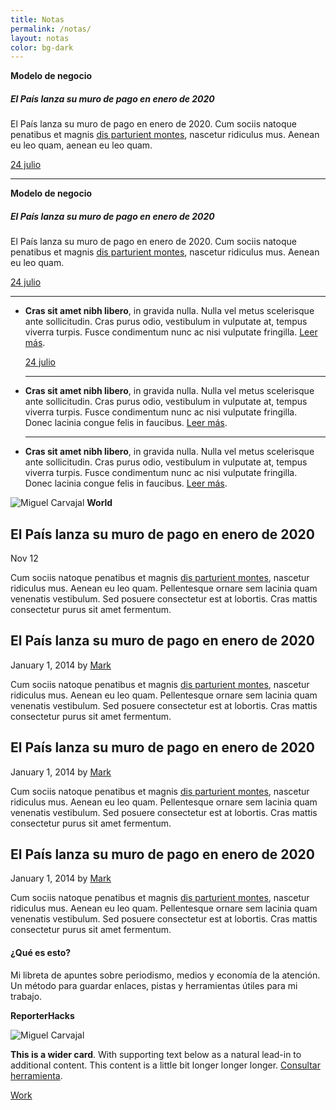 ```yaml
---
title: Notas
permalink: /notas/
layout: notas
color: bg-dark
---
```

<div class="row">
<div class="col-sm-4 col-lg-3 my-3">
			<strong class="d-inline-block mb-1 text-black-50">Modelo de negocio</strong>	
			<h5>El País lanza su muro de pago en enero de 2020</h5>
			<p class="font-weight-normal mb-1">El País lanza su muro de pago en enero de 2020. Cum sociis natoque penatibus et magnis <a href="#">dis parturient montes</a>, nascetur ridiculus mus. Aenean eu leo quam, aenean eu leo quam.</p>
			<a class="text-decoration-none" href="#"><p class="small text-black-50">24 julio</p></a>
			<hr class="mb-0">						
			<strong class="d-inline-block mt-2 mb-1 text-black-50">Modelo de negocio</strong>	
			<h5>El País lanza su muro de pago en enero de 2020</h5>
			<p class="font-weight-normal mb-1">El País lanza su muro de pago en enero de 2020. Cum sociis natoque penatibus et magnis <a href="#">dis parturient montes</a>, nascetur ridiculus mus. Aenean eu leo quam.</p>
			<a class="text-decoration-none" href="#"><p class="small text-black-50">24 julio</p></a>
			<hr class="strong mb-0">						
			<ul class="list-unstyled">
				<li class="media my-3">
					<div class="media-body">
						<strong>Cras sit amet nibh libero</strong>, in gravida nulla. Nulla vel metus scelerisque ante sollicitudin. Cras purus odio, vestibulum in vulputate at, tempus viverra turpis. Fusce condimentum nunc ac nisi vulputate fringilla. <a class="text-decoration-none" href="#"> Leer más</a>.
						<a class="text-decoration-none" href="#"><p class="small text-black-50 mt-1">24 julio</p></a>
						<hr class="mb-0">						
					</div>
				</li>
				<li class="media my-3">
					<div class="media-body">
						<strong>Cras sit amet nibh libero</strong>, in gravida nulla. Nulla vel metus scelerisque ante sollicitudin. Cras purus odio, vestibulum in vulputate at, tempus viverra turpis. Fusce condimentum nunc ac nisi vulputate fringilla. Donec lacinia congue felis in faucibus. <a class="text-decoration-none" href="#"> Leer más</a>.
						<hr class="mb-0">						
					</div>
				</li>
				<li class="media my-3">
					<div class="media-body">
						<strong>Cras sit amet nibh libero</strong>, in gravida nulla. Nulla vel metus scelerisque ante sollicitudin. Cras purus odio, vestibulum in vulputate at, tempus viverra turpis. Fusce condimentum nunc ac nisi vulputate fringilla. Donec lacinia congue felis in faucibus. <a class="text-decoration-none" href="#"> Leer más</a>.
					</div>
				</li>
			</ul>
		</div>

<div class="col-sm-8 col-lg-6 my-3">
	<img class="img-fluid" src="https://static01.nyt.com/images/2019/08/08/t-magazine/05tmag-neale-slide-TIM5-copy/05tmag-neale-slide-TIM5-threeByTwoMediumAt2X.jpg" alt="Miguel Carvajal">  
	<strong class="d-inline-block mt-1 mb-2 text-black-50">World</strong>            	
	<h2>
		El País lanza su muro de pago en enero de 2020
	</h2>
	<div class="mb-1 text-muted">Nov 12</div>
	<p>Cum sociis natoque penatibus et magnis <a href="#">dis parturient montes</a>, nascetur ridiculus mus. Aenean eu leo quam. Pellentesque ornare sem lacinia quam venenatis vestibulum. Sed posuere consectetur est at lobortis. Cras mattis consectetur purus sit amet fermentum.</p>
	<h2 class="font-italic">
		El País lanza su muro de pago en enero de 2020
	</h2>
	<p class="blog-post-meta">January 1, 2014 by <a href="#">Mark</a></p>
	<p>Cum sociis natoque penatibus et magnis <a href="#">dis parturient montes</a>, nascetur ridiculus mus. Aenean eu leo quam. Pellentesque ornare sem lacinia quam venenatis vestibulum. Sed posuere consectetur est at lobortis. Cras mattis consectetur purus sit amet fermentum.</p>
	<h2 class="font-italic">
		El País lanza su muro de pago en enero de 2020
	</h2>
	<p class="blog-post-meta">January 1, 2014 by <a href="#">Mark</a></p>
	<p>Cum sociis natoque penatibus et magnis <a href="#">dis parturient montes</a>, nascetur ridiculus mus. Aenean eu leo quam. Pellentesque ornare sem lacinia quam venenatis vestibulum. Sed posuere consectetur est at lobortis. Cras mattis consectetur purus sit amet fermentum.</p>
	<h2 class="font-italic">
		El País lanza su muro de pago en enero de 2020
	</h2>
	<p class="blog-post-meta">January 1, 2014 by <a href="#">Mark</a></p>
	<p>Cum sociis natoque penatibus et magnis <a href="#">dis parturient montes</a>, nascetur ridiculus mus. Aenean eu leo quam. Pellentesque ornare sem lacinia quam venenatis vestibulum. Sed posuere consectetur est at lobortis. Cras mattis consectetur purus sit amet fermentum.</p>
</div>

<div class="col-sm-6 col-md-6 col-lg-3 ml-auto">
	<aside class="sidebar">
		<div class="p-3 mt-3 mb-3 bg-warning rounded">
			<h4 class="font-italic">¿Qué es esto?</h4>
			<p class="mb-0">Mi libreta de apuntes sobre periodismo, medios y economía de la atención. Un método para guardar enlaces, pistas y herramientas útiles para mi trabajo.</p>
		</div>	
		
<strong class="d-inline-block mt-2 mb-1 text-primary">ReporterHacks</strong>	

<div class="card mb-4 shadow-sm small">
	<img class="img-fluid" src="https://static01.nyt.com/images/2019/08/08/t-magazine/05tmag-neale-slide-TIM5-copy/05tmag-neale-slide-TIM5-threeByTwoMediumAt2X.jpg" alt="Miguel Carvajal">  
	<div class="card-body">
		<p class="card-text"><strong>This is a wider card</strong>. With supporting text below as a natural lead-in to additional content. This content is a little bit longer longer longer. <a class="text-decoration-none" href="#"> Consultar herramienta</a>.</p>
		<div class="d-flex justify-content-between align-items-center">
		<a class="btn btn-light btn-sm mb-1" href="page-category.html">Work</a>
		</div>
	</div>
</div>
</aside>
</div>
</div>